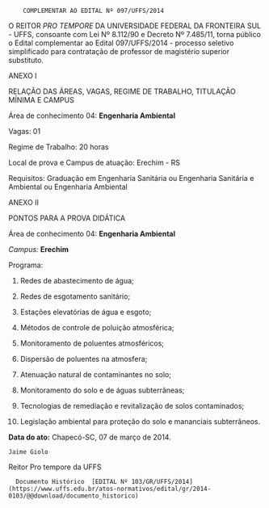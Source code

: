         COMPLEMENTAR AO EDITAL Nº 097/UFFS/2014  

O REITOR *PRO TEMPORE* DA UNIVERSIDADE FEDERAL DA FRONTEIRA SUL - UFFS, consoante com Lei Nº 8.112/90 e Decreto Nº 7.485/11, torna público o Edital complementar ao Edital 097/UFFS/2014 - processo seletivo simplificado para contratação de professor de magistério superior substituto.

  

 ANEXO I

 RELAÇÃO DAS ÁREAS, VAGAS, REGIME DE TRABALHO, TITULAÇÃO MÍNIMA E CAMPUS

 Área de conhecimento 04: **Engenharia Ambiental**

 Vagas: 01

 Regime de Trabalho: 20 horas

 Local de prova e Campus de atuação: Erechim - RS

 Requisitos: Graduação em Engenharia Sanitária ou Engenharia Sanitária e Ambiental ou Engenharia Ambiental

  

 ANEXO II

 PONTOS PARA A PROVA DIDÁTICA

 Área de conhecimento 04: **Engenharia Ambiental**

 *Campus:* **Erechim**

 Programa:

 1. Redes de abastecimento de água;

 2. Redes de esgotamento sanitário;

 3. Estações elevatórias de água e esgoto;

 4. Métodos de controle de poluição atmosférica;

 5. Monitoramento de poluentes atmosféricos;

 6. Dispersão de poluentes na atmosfera;

 7. Atenuação natural de contaminantes no solo;

 8. Monitoramento do solo e de águas subterrâneas;

 9. Tecnologias de remediação e revitalização de solos contaminados;

 10. Legislação ambiental para proteção do solo e mananciais subterrâneos.

  

   **Data do ato:** Chapecó-SC, 07 de março de 2014.   
 

    Jaime Giolo   
 Reitor Pro tempore da UFFS 

      Documento Histórico  [EDITAL Nº 103/GR/UFFS/2014](https://www.uffs.edu.br/atos-normativos/edital/gr/2014-0103/@@download/documento_historico)     
      